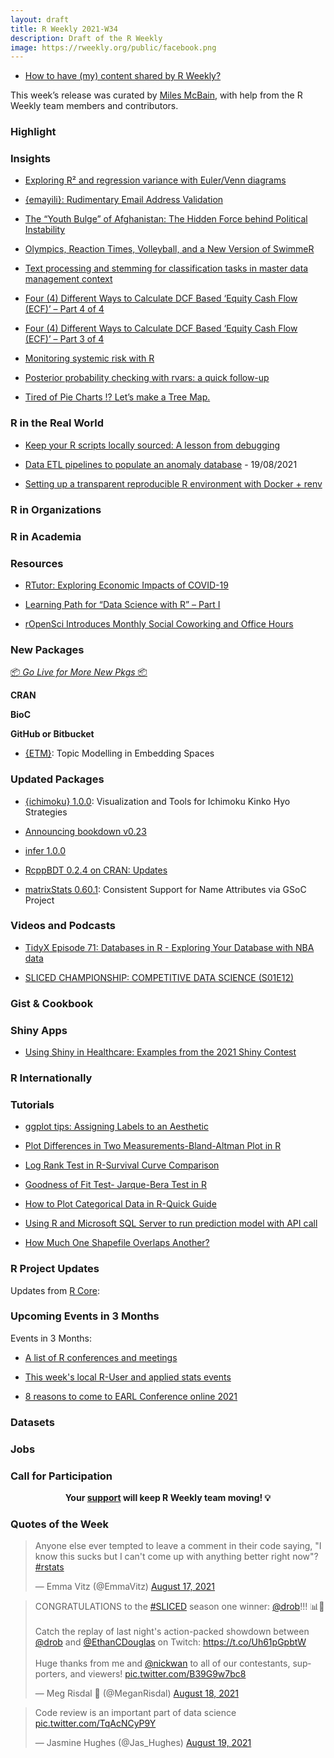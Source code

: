 ```yaml
---
layout: draft
title: R Weekly 2021-W34
description: Draft of the R Weekly
image: https://rweekly.org/public/facebook.png
---
```



+ [How to have (my) content shared by R Weekly?](https://github.com/rweekly/rweekly.org#how-to-have-my-content-shared-by-r-weekly)

This week’s release was curated by [Miles McBain](htttps://milesmcbain.com), with help from the R Weekly team members and contributors.



###  Highlight



### Insights

+ [Exploring R² and regression variance with Euler/Venn diagrams](https://www.andrewheiss.com/blog/2021/08/21/r2-euler/)

+ [{emayili}: Rudimentary Email Address Validation](https://datawookie.dev/blog/2021/08/emayili-rudimentary-email-address-validation/)

+ [The “Youth Bulge” of Afghanistan: The Hidden Force behind Political Instability](https://blog.ephorie.de/the-youth-bulge-of-afghanistan-the-hidden-force-behind-political-instability?utm_source=rss&utm_medium=rss&utm_campaign=the-youth-bulge-of-afghanistan-the-hidden-force-behind-political-instability)

+ [Olympics, Reaction Times, Volleyball, and a New Version of SwimmeR](https://pilgrim.netlify.app/post/2021-08-17-olympics-reaction-times-volleyball-and-a-new-version-of-swimmer/)

+ [Text processing and stemming for classification tasks in master data management context](https://r-posts.com/text-processing-and-stemming-for-classification-tasks-in-master-data-management-context/)

+ [Four (4) Different Ways to Calculate DCF Based ‘Equity Cash Flow (ECF)’ – Part 4 of 4](http://r-posts.com/four-4-different-ways-to-calculate-dcf-based-equity-cash-flow-ecf-part-4-of-4/)

+ [Four (4) Different Ways to Calculate DCF Based ‘Equity Cash Flow (ECF)’ –  Part 3 of 4](https://r-posts.com/four-4-different-ways-to-calculate-dcf-based-equity-cash-flow-ecf-part-3-of-4/)

+ [Monitoring systemic risk with R](https://r-posts.com/monitoring-systemic-risk-with-r/)

+ [Posterior probability checking with rvars: a quick follow-up](https://www.rdatagen.net/post/2021-08-17-quick-follow-up-on-posterior-probability-checks-with-rvars/)

+ [Tired of Pie Charts !? Let’s make a Tree Map.](https://abdoulblog.netlify.app/posts/2021-08-17-treemap/)

### R in the Real World

+ [Keep your R scripts locally sourced: A lesson from debugging](https://www.tjmahr.com/keep-it-locally-sourced/)

+ [Data ETL pipelines to populate an anomaly database](https://rsangole.medium.com/making-the-anomaly-database-d81471f9ddaf) - 19/08/2021

+ [Setting up a transparent reproducible R environment with Docker + renv](https://eliocamp.github.io/codigo-r/en/2021/08/docker-renv/)

###  R in Organizations



###  R in Academia



###  Resources

+ [RTutor: Exploring Economic Impacts of COVID-19](http://skranz.github.io//r/2021/08/18/RTutor-Covid.html)

+ [Learning Path for “Data Science with R” – Part I](https://blog.ephorie.de/learning-path-for-data-science-with-r-part-i?utm_source=rss&utm_medium=rss&utm_campaign=learning-path-for-data-science-with-r-part-i)

+ [rOpenSci Introduces Monthly Social Coworking and Office Hours](https://ropensci.org/blog/2021/08/17/coworking-sessions/)

###  New Packages

<p class="added-hostname"><a href="https://rweekly.org/live" target="_blank" class="externalLink">📦 <i>Go Live for More New Pkgs</i> 📦</a></p>

**CRAN**



**BioC**



**GitHub or Bitbucket**

+ [{ETM}](https://github.com/bnosac/ETM):  Topic Modelling in Embedding Spaces

### Updated Packages

+ [{ichimoku} 1.0.0](https://CRAN.R-project.org/package=ichimoku): Visualization and Tools for Ichimoku Kinko Hyo Strategies

+ [Announcing bookdown v0.23](https://blog.rstudio.com/2021/08/18/announcing-bookdown-v0.23/)

+ [infer 1.0.0](https://www.tidyverse.org/blog/2021/08/infer-1-0-0/)

+ [RcppBDT 0.2.4 on CRAN: Updates](http://dirk.eddelbuettel.com/blog/2021/08/15#rcppbdt_0.2.4)

+ [matrixStats 0.60.1](https://www.jottr.org/2021/08/23/matrixstats-gsoc-2021/): Consistent Support for Name Attributes via GSoC Project 



###  Videos and Podcasts

+ [TidyX Episode 71: Databases in R - Exploring Your Database with NBA data](https://bit.ly/TidyX_Ep71)

+ [SLICED CHAMPIONSHIP: COMPETITIVE DATA SCIENCE (S01E12)](https://www.twitch.tv/videos/1121570254)


### Gist & Cookbook



### Shiny Apps

+ [Using Shiny in Healthcare: Examples from the 2021 Shiny Contest](https://blog.rstudio.com/2021/08/17/using-shiny-in-healthcare/)


### R Internationally



###  Tutorials

+ [ggplot tips: Assigning Labels to an Aesthetic](https://albert-rapp.de/post/2021-08-19-aesthetic-labels/)

+ [Plot Differences in Two Measurements-Bland-Altman Plot in R](https://finnstats.com/index.php/2021/08/19/plot-differences-in-measurements-bland-altman-plot-in-r/)

+ [Log Rank Test in R-Survival Curve Comparison](https://finnstats.com/index.php/2021/08/18/log-rank-test-in-r/)

+ [Goodness of Fit Test- Jarque-Bera Test in R](https://finnstats.com/index.php/2021/08/17/goodness-of-fit-test-jarque-bera-test-in-r/)

+ [How to Plot Categorical Data in R-Quick Guide](https://finnstats.com/index.php/2021/08/16/how-to-plot-categorical-data-in-r/)

+ [Using R and Microsoft SQL Server to run prediction model with API call](https://tomaztsql.wordpress.com/2021/08/20/using-r-and-microsoft-sql-server-to-run-prediction-model-with-api-call/)

+ [How Much One Shapefile Overlaps Another?](https://www.njtierney.com/post/2021/08/21/how-much-one-shapefile-overlaps-another/)

<!--<div class="post-more-begin></div><div class="post-more-end"></div>-->

###  R Project Updates

Updates from [R Core](http://developer.r-project.org/blosxom.cgi/R-devel/NEWS):


###  Upcoming Events in 3 Months

Events in 3 Months:


+ [A list of R conferences and meetings](https://jumpingrivers.github.io/meetingsR/events.html)

+ [This week's local R-User and applied stats events](https://community.rstudio.com/c/irl)

+ [8 reasons to come to EARL Conference online 2021](https://www.mango-solutions.com/8-reasons-to-come-to-earl-conference-online-2021/)

### Datasets

### Jobs




###  Call for Participation


<p class="hide-support added-hostname support-rweekly" style="text-align: center;font-weight: bold;">Your <a class="non-visited externalLink" href="https://www.patreon.com/rweekly" onclick="pas(this)">support</a> will keep R Weekly team moving! 💡</p>

###  Quotes of the Week
<blockquote class="twitter-tweet"><p lang="en" dir="ltr">Anyone else ever tempted to leave a comment in their code saying, &quot;I know this sucks but I can&#39;t come up with anything better right now&quot;? <a href="https://twitter.com/hashtag/rstats?src=hash&amp;ref_src=twsrc%5Etfw">#rstats</a></p>&mdash; Emma Vitz (@EmmaVitz) <a href="https://twitter.com/EmmaVitz/status/1427449093480095773?ref_src=twsrc%5Etfw">August 17, 2021</a></blockquote> <script async src="https://platform.twitter.com/widgets.js" charset="utf-8"></script> 
<blockquote class="twitter-tweet"><p lang="en" dir="ltr">CONGRATULATIONS to the <a href="https://twitter.com/hashtag/SLICED?src=hash&amp;ref_src=twsrc%5Etfw">#SLICED</a> season one winner: <a href="https://twitter.com/drob?ref_src=twsrc%5Etfw">@drob</a>!!! 📊🔪 <br><br>Catch the replay of last night&#39;s action-packed showdown between <a href="https://twitter.com/drob?ref_src=twsrc%5Etfw">@drob</a> and <a href="https://twitter.com/EthanCDouglas?ref_src=twsrc%5Etfw">@EthanCDouglas</a> on Twitch: <a href="https://t.co/Uh61pGpbtW">https://t.co/Uh61pGpbtW</a><br><br>Huge thanks from me and <a href="https://twitter.com/nickwan?ref_src=twsrc%5Etfw">@nickwan</a> to all of our contestants, supporters, and viewers! <a href="https://t.co/B39G9w7bc8">pic.twitter.com/B39G9w7bc8</a></p>&mdash; Meg Risdal 👾 (@MeganRisdal) <a href="https://twitter.com/MeganRisdal/status/1428039365008060424?ref_src=twsrc%5Etfw">August 18, 2021</a></blockquote> <script async src="https://platform.twitter.com/widgets.js" charset="utf-8"></script> 
<blockquote class="twitter-tweet"><p lang="en" dir="ltr">Code review is an important part of data science <a href="https://t.co/TqAcNCyP9Y">pic.twitter.com/TqAcNCyP9Y</a></p>&mdash; Jasmine Hughes (@Jas_Hughes) <a href="https://twitter.com/Jas_Hughes/status/1428442201403449350?ref_src=twsrc%5Etfw">August 19, 2021</a></blockquote> <script async src="https://platform.twitter.com/widgets.js" charset="utf-8"></script> 
